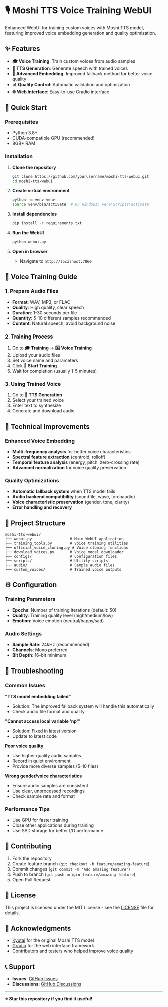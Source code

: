 # 🎙️ Moshi TTS Voice Training WebUI

Enhanced WebUI for training custom voices with Moshi TTS model, featuring improved voice embedding generation and quality optimization.

## ✨ Features

- **🎓 Voice Training**: Train custom voices from audio samples
- **🎵 TTS Generation**: Generate speech with trained voices
- **🔧 Advanced Embedding**: Improved fallback method for better voice quality
- **📊 Quality Control**: Automatic validation and optimization
- **🌐 Web Interface**: Easy-to-use Gradio interface

## 🚀 Quick Start

### Prerequisites

- Python 3.8+
- CUDA-compatible GPU (recommended)
- 8GB+ RAM

### Installation

1. **Clone the repository**
   ```bash
   git clone https://github.com/yourusername/moshi-tts-webui.git
   cd moshi-tts-webui
   ```

2. **Create virtual environment**
   ```bash
   python -m venv venv
   source venv/bin/activate  # On Windows: venv\Scripts\activate
   ```

3. **Install dependencies**
   ```bash
   pip install -r requirements.txt
   ```

4. **Run the WebUI**
   ```bash
   python webui.py
   ```

5. **Open in browser**
   - Navigate to `http://localhost:7860`

## 🎯 Voice Training Guide

### 1. Prepare Audio Files
- **Format**: WAV, MP3, or FLAC
- **Quality**: High quality, clear speech
- **Duration**: 1-30 seconds per file
- **Quantity**: 5-10 different samples recommended
- **Content**: Natural speech, avoid background noise

### 2. Training Process
1. Go to **🎓 Training** → **4️⃣ Voice Training**
2. Upload your audio files
3. Set voice name and parameters
4. Click **🚀 Start Training**
5. Wait for completion (usually 1-5 minutes)

### 3. Using Trained Voice
1. Go to **🎵 TTS Generation**
2. Select your trained voice
3. Enter text to synthesize
4. Generate and download audio

## 🔧 Technical Improvements

### Enhanced Voice Embedding
- **Multi-frequency analysis** for better voice characteristics
- **Spectral feature extraction** (centroid, rolloff)
- **Temporal feature analysis** (energy, pitch, zero-crossing rate)
- **Advanced normalization** for voice quality preservation

### Quality Optimizations
- **Automatic fallback system** when TTS model fails
- **Audio backend compatibility** (soundfile, wave, torchaudio)
- **Voice characteristic preservation** (gender, tone, clarity)
- **Error handling and recovery**

## 📁 Project Structure

```
moshi-tts-webui/
├── webui.py                 # Main WebUI application
├── training_tools.py        # Voice training utilities
├── official_voice_cloning.py # Voice cloning functions
├── download_voices.py       # Voice model downloader
├── configs/                 # Configuration files
├── scripts/                 # Utility scripts
├── audio/                   # Sample audio files
└── custom_voices/           # Trained voice outputs
```

## ⚙️ Configuration

### Training Parameters
- **Epochs**: Number of training iterations (default: 50)
- **Quality**: Training quality level (high/medium/low)
- **Emotion**: Voice emotion (neutral/happy/sad)

### Audio Settings
- **Sample Rate**: 24kHz (recommended)
- **Channels**: Mono preferred
- **Bit Depth**: 16-bit minimum

## 🐛 Troubleshooting

### Common Issues

**"TTS model embedding failed"**
- Solution: The improved fallback system will handle this automatically
- Check audio file format and quality

**"Cannot access local variable 'np'"**
- Solution: Fixed in latest version
- Update to latest code

**Poor voice quality**
- Use higher quality audio samples
- Record in quiet environment
- Provide more diverse samples (5-10 files)

**Wrong gender/voice characteristics**
- Ensure audio samples are consistent
- Use clear, unprocessed recordings
- Check sample rate and format

### Performance Tips
- Use GPU for faster training
- Close other applications during training
- Use SSD storage for better I/O performance

## 🤝 Contributing

1. Fork the repository
2. Create feature branch (`git checkout -b feature/amazing-feature`)
3. Commit changes (`git commit -m 'Add amazing feature'`)
4. Push to branch (`git push origin feature/amazing-feature`)
5. Open Pull Request

## 📄 License

This project is licensed under the MIT License - see the [LICENSE](LICENSE) file for details.

## 🙏 Acknowledgments

- [Kyutai](https://github.com/kyutai-labs) for the original Moshi TTS model
- [Gradio](https://gradio.app/) for the web interface framework
- Contributors and testers who helped improve voice quality

## 📞 Support

- **Issues**: [GitHub Issues](https://github.com/yourusername/moshi-tts-webui/issues)
- **Discussions**: [GitHub Discussions](https://github.com/yourusername/moshi-tts-webui/discussions)

---

**⭐ Star this repository if you find it useful!**